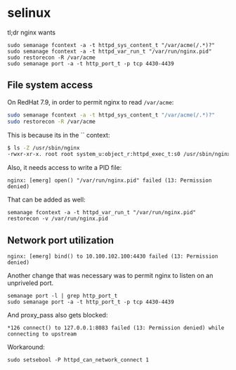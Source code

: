 # selinux

tl;dr nginx wants

```
sudo semanage fcontext -a -t httpd_sys_content_t "/var/acme(/.*)?"
sudo semanage fcontext -a -t httpd_var_run_t "/var/run/nginx.pid"
sudo restorecon -R /var/acme
sudo semanage port -a -t http_port_t -p tcp 4430-4439
```

## File system access
On RedHat 7.9, in order to permit nginx to read `/var/acme`:

```bash
sudo semanage fcontext -a -t httpd_sys_content_t "/var/acme(/.*)?"
sudo restorecon -R /var/acme
```

This is because its in the `` context:

```bash
$ ls -Z /usr/sbin/nginx
-rwxr-xr-x. root root system_u:object_r:httpd_exec_t:s0 /usr/sbin/nginx
```

Also, it needs access to write a PID file:

```
nginx: [emerg] open() "/var/run/nginx.pid" failed (13: Permission denied)
```

That can be added as well:

```
semanage fcontext -a -t httpd_var_run_t "/var/run/nginx.pid"
restorecon -v /var/run/nginx.pid
```

## Network port utilization

```
nginx: [emerg] bind() to 10.100.102.100:4430 failed (13: Permission denied)
```

Another change that was necessary was to permit nginx to listen on an unpriveled port.

```
semanage port -l | grep http_port_t
sudo semanage port -a -t http_port_t -p tcp 4430-4439
```

And proxy_pass also gets blocked:

```
*126 connect() to 127.0.0.1:8083 failed (13: Permission denied) while connecting to upstream
```

Workaround:

```
sudo setsebool -P httpd_can_network_connect 1
```